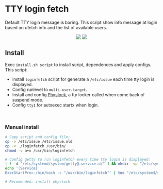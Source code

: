 # TTY login fetch
Default TTY login message is boring. This script show info message at login based on ufetch info and the list of available users.

<p align="center">
	<img src="https://user-images.githubusercontent.com/32820131/80919528-ae631400-8d6a-11ea-9898-d51c80ce1250.png">
	<img src="https://user-images.githubusercontent.com/32820131/80919527-adca7d80-8d6a-11ea-9e7b-7a7519453d6c.png">
</p>

## Install
Exec `install.sh script` to install script, dependences and apply configs. This script:
  * Install `loginfetch` script for generate a `/etc/issue` each time tty login is displayed.
  * Config runlevel to `multi-user.target`.
  * Install and config [Physlock](https://github.com/muennich/physlock), a tty locker called when come back of suspend mode.
  * Config `tty1` for autoexec startx when login.

&nbsp; 
### Manual install
```bash
# Copy script and config file:
cp -v /etc/issue /etc/issue.old
cp -v ./loginfetch /usr/bin/
chmod -v a+x /usr/bin/loginfetch

# Config getty to run loginfetch every time tty login is displayed:
[ ! -d "/etc/systemd/system/getty@.service.d/" ] && mkdir -vp "/etc/systemd/system/getty@.service.d/"
echo '[Service]
ExecStartPre=-/bin/bash -c "/usr/bin/loginfetch"' | tee "/etc/systemd/system/getty@.service.d/override.conf"

# Recomended: install physlock
```
